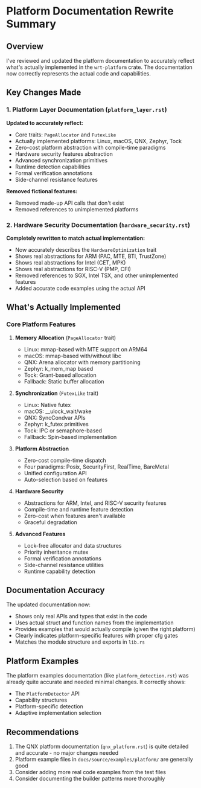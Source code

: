 # Platform Documentation Rewrite Summary

## Overview

I've reviewed and updated the platform documentation to accurately reflect what's actually implemented in the `wrt-platform` crate. The documentation now correctly represents the actual code and capabilities.

## Key Changes Made

### 1. Platform Layer Documentation (`platform_layer.rst`)

**Updated to accurately reflect:**
- Core traits: `PageAllocator` and `FutexLike`
- Actually implemented platforms: Linux, macOS, QNX, Zephyr, Tock
- Zero-cost platform abstraction with compile-time paradigms
- Hardware security features abstraction
- Advanced synchronization primitives
- Runtime detection capabilities
- Formal verification annotations
- Side-channel resistance features

**Removed fictional features:**
- Removed made-up API calls that don't exist
- Removed references to unimplemented platforms

### 2. Hardware Security Documentation (`hardware_security.rst`)

**Completely rewritten to match actual implementation:**
- Now accurately describes the `HardwareOptimization` trait
- Shows real abstractions for ARM (PAC, MTE, BTI, TrustZone)
- Shows real abstractions for Intel (CET, MPK)
- Shows real abstractions for RISC-V (PMP, CFI)
- Removed references to SGX, Intel TSX, and other unimplemented features
- Added accurate code examples using the actual API

## What's Actually Implemented

### Core Platform Features
1. **Memory Allocation** (`PageAllocator` trait)
   - Linux: mmap-based with MTE support on ARM64
   - macOS: mmap-based with/without libc
   - QNX: Arena allocator with memory partitioning
   - Zephyr: k_mem_map based
   - Tock: Grant-based allocation
   - Fallback: Static buffer allocation

2. **Synchronization** (`FutexLike` trait)
   - Linux: Native futex
   - macOS: __ulock_wait/wake
   - QNX: SyncCondvar APIs
   - Zephyr: k_futex primitives
   - Tock: IPC or semaphore-based
   - Fallback: Spin-based implementation

3. **Platform Abstraction**
   - Zero-cost compile-time dispatch
   - Four paradigms: Posix, SecurityFirst, RealTime, BareMetal
   - Unified configuration API
   - Auto-selection based on features

4. **Hardware Security**
   - Abstractions for ARM, Intel, and RISC-V security features
   - Compile-time and runtime feature detection
   - Zero-cost when features aren't available
   - Graceful degradation

5. **Advanced Features**
   - Lock-free allocator and data structures
   - Priority inheritance mutex
   - Formal verification annotations
   - Side-channel resistance utilities
   - Runtime capability detection

## Documentation Accuracy

The updated documentation now:
- Shows only real APIs and types that exist in the code
- Uses actual struct and function names from the implementation
- Provides examples that would actually compile (given the right platform)
- Clearly indicates platform-specific features with proper cfg gates
- Matches the module structure and exports in `lib.rs`

## Platform Examples

The platform examples documentation (like `platform_detection.rst`) was already quite accurate and needed minimal changes. It correctly shows:
- The `PlatformDetector` API
- Capability structures
- Platform-specific detection
- Adaptive implementation selection

## Recommendations

1. The QNX platform documentation (`qnx_platform.rst`) is quite detailed and accurate - no major changes needed
2. Platform example files in `docs/source/examples/platform/` are generally good
3. Consider adding more real code examples from the test files
4. Consider documenting the builder patterns more thoroughly